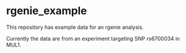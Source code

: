# rgenie_example
This repository has example data for an rgenie analysis.

Currently the data are from an experiment targeting SNP rs6700034 in MUL1. 
